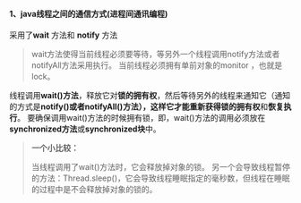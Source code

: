 #### 1、java线程之间的通信方式(进程间通讯编程)

采用了**wait** 方法和 **notify** 方法

> wait方法使得当前线程必须要等待，等另外一个线程调用notify方法或者 notifyAll方法采用执行。
> 当前线程必须拥有单前对象的monitor ，也就是lock。

线程调用**wait()方法**，释放它对**锁的拥有权**，然后等待另外的线程来通知它（通知的方式是**notify()**或者**notifyAll()**方法），这样它才能重新获得**锁的拥有权**和**恢复执行**。
要确保调用wait()方法的时候拥有锁，即，wait()方法的调用必须放在**synchronized方法**或**synchronized块**中。

> **一个小比较：**
>
> 当线程调用了wait()方法时，它会释放掉对象的锁。
> 另一个会导致线程暂停的方法：Thread.sleep()，它会导致线程睡眠指定的毫秒数，但线程在睡眠的过程中是不会释放掉对象的锁的。